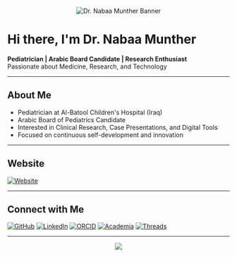 <!-- Banner -->
<p align="center">
  <img src="https://capsule-render.vercel.app/api?type=waving&color=FFD700&height=200&section=header&text=Dr.%20Nabaa%20Munther&fontSize=40&fontColor=000000&animation=fadeIn" alt="Dr. Nabaa Munther Banner"/>
</p>

# Hi there, I'm Dr. Nabaa Munther

**Pediatrician | Arabic Board Candidate | Research Enthusiast**  
Passionate about Medicine, Research, and Technology  

---

## About Me
- Pediatrician at Al-Batool Children's Hospital (Iraq)  
- Arabic Board of Pediatrics Candidate  
- Interested in Clinical Research, Case Presentations, and Digital Tools  
- Focused on continuous self-development and innovation  

---

## Website
[![Website](https://img.shields.io/badge/Website-drnabaa.com-FFD700?style=for-the-badge&logo=google-chrome&logoColor=black)](https://drnabaa.com)

---

## Connect with Me
[![GitHub](https://img.shields.io/badge/GitHub-000000?style=for-the-badge&logo=github&logoColor=white)](https://github.com/nabaaMunther)
[![LinkedIn](https://img.shields.io/badge/LinkedIn-0077B5?style=for-the-badge&logo=linkedin&logoColor=white)](https://www.linkedin.com/in/YOUR-LINK)
[![ORCID](https://img.shields.io/badge/ORCID-A6CE39?style=for-the-badge&logo=orcid&logoColor=white)](https://orcid.org/YOUR-ID)
[![Academia](https://img.shields.io/badge/Academia-000000?style=for-the-badge&logo=academia&logoColor=white)](https://independent.academia.edu/MuntherNabaa)
[![Threads](https://img.shields.io/badge/Threads-000000?style=for-the-badge&logo=threads&logoColor=white)](https://www.threads.net/@nuoon_m_khala)

---

<p align="center">
  <img src="https://capsule-render.vercel.app/api?type=waving&color=FFD700&height=100&section=footer"/>
</p>
